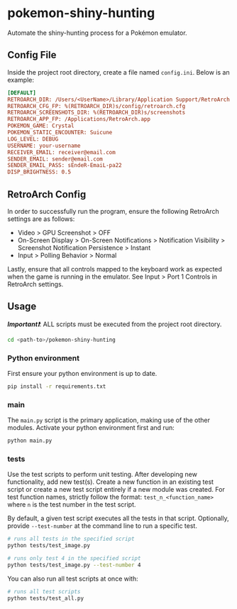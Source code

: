 # pokemon-shiny-hunting

Automate the shiny-hunting process for a Pokémon emulator.

## Config File

Inside the project root directory, create a file named `config.ini`. Below is an example:

```ini
[DEFAULT]
RETROARCH_DIR: /Users/<UserName>/Library/Application Support/RetroArch  # required (str)
RETROARCH_CFG_FP: %(RETROARCH_DIR)s/config/retroarch.cfg                # required (str)
RETROARCH_SCREENSHOTS_DIR: %(RETROARCH_DIR)s/screenshots                # required (str)
RETROARCH_APP_FP: /Applications/RetroArch.app                           # required (str)
POKEMON_GAME: Crystal                                                   # required (str)
POKEMON_STATIC_ENCOUNTER: Suicune                                       # required (str)
LOG_LEVEL: DEBUG                                                        # optional (str), default is INFO
USERNAME: your-username                                                 # optional (str), default is User
RECEIVER_EMAIL: receiver@email.com                                      # optional (str), default is None
SENDER_EMAIL: sender@email.com                                          # optional (str), default is None
SENDER_EMAIL_PASS: sEndeR-EmaiL-pa22                                    # optional (str), default is None
DISP_BRIGHTNESS: 0.5                                                    # optional (float between [0,1]), default is None
```

## RetroArch Config

In order to successfully run the program, ensure the following RetroArch settings are as follows:

- Video > GPU Screenshot > OFF
- On-Screen Display > On-Screen Notifications > Notification Visibility > Screenshot Notification Persistence > Instant
- Input > Polling Behavior > Normal

Lastly, ensure that all controls mapped to the keyboard work as expected when the game is running in the emulator. See Input > Port 1 Controls in RetroArch settings.

## Usage

***Important❗***: ALL scripts must be executed from the project root directory.

```bash
cd <path-to>/pokemon-shiny-hunting
```

### Python environment

First ensure your python environment is up to date.

```bash
pip install -r requirements.txt
```

### main

The `main.py` script is the primary application, making use of the other modules. Activate your python environment first and run:

```bash
python main.py
```

### tests

Use the test scripts to perform unit testing. After developing new functionality, add new test(s). Create a new function in an existing test script or create a new test script entirely if a new module was created. For test function names, strictly follow the format: `test_n_<function_name>` where `n` is the test number in the test script.

By default, a given test script executes all the tests in that script. Optionally, provide `--test-number` at the command line to run a specific test.

```bash
# runs all tests in the specified script
python tests/test_image.py
```

```bash
# runs only test 4 in the specified script
python tests/test_image.py --test-number 4
```

You can also run all test scripts at once with:

```bash
# runs all test scripts
python tests/test_all.py
```
